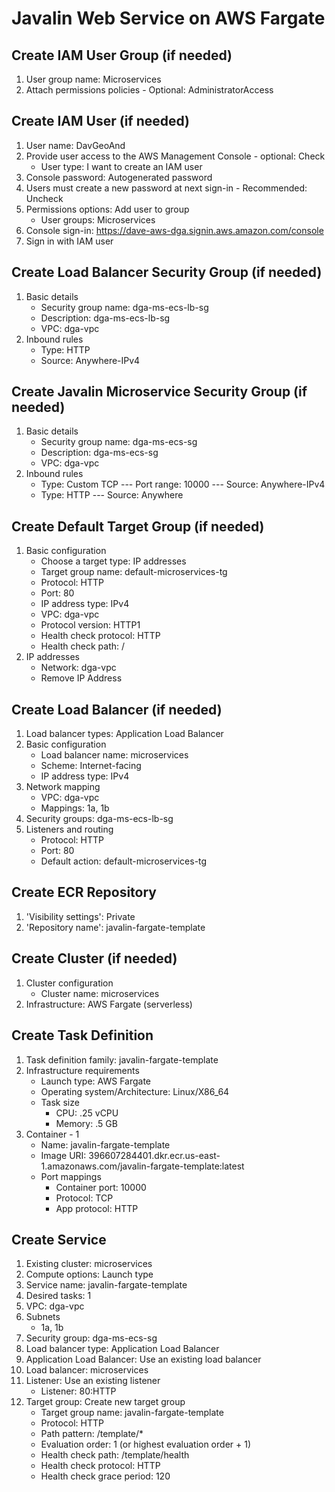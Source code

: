 # Javalin Web Service on AWS Fargate

## Create IAM User Group (if needed)
1. User group name: Microservices
2. Attach permissions policies - Optional: AdministratorAccess

## Create IAM User (if needed)
1. User name: DavGeoAnd
2. Provide user access to the AWS Management Console - optional: Check
    * User type: I want to create an IAM user
3. Console password: Autogenerated password
4. Users must create a new password at next sign-in - Recommended: Uncheck
5. Permissions options: Add user to group
    * User groups: Microservices
6. Console sign-in: https://dave-aws-dga.signin.aws.amazon.com/console
7. Sign in with IAM user

## Create Load Balancer Security Group (if needed)
1. Basic details
   * Security group name: dga-ms-ecs-lb-sg
   * Description: dga-ms-ecs-lb-sg
   * VPC: dga-vpc
2. Inbound rules
   * Type: HTTP
   * Source: Anywhere-IPv4

## Create Javalin Microservice Security Group (if needed)
1. Basic details
   * Security group name: dga-ms-ecs-sg
   * Description: dga-ms-ecs-sg
   * VPC: dga-vpc
2. Inbound rules
   * Type: Custom TCP --- Port range: 10000 --- Source: Anywhere-IPv4
   * Type: HTTP --- Source: Anywhere

## Create Default Target Group (if needed)
1. Basic configuration
   * Choose a target type: IP addresses
   * Target group name: default-microservices-tg
   * Protocol: HTTP
   * Port: 80
   * IP address type: IPv4
   * VPC: dga-vpc
   * Protocol version: HTTP1
   * Health check protocol: HTTP
   * Health check path: /
2. IP addresses
   * Network: dga-vpc
   * Remove IP Address

## Create Load Balancer (if needed)
1. Load balancer types: Application Load Balancer
2. Basic configuration
   * Load balancer name: microservices
   * Scheme: Internet-facing
   * IP address type: IPv4
3. Network mapping
   * VPC: dga-vpc
   * Mappings: 1a, 1b
4. Security groups: dga-ms-ecs-lb-sg
5. Listeners and routing
    * Protocol: HTTP
    * Port: 80
    * Default action: default-microservices-tg

## Create ECR Repository
1. 'Visibility settings': Private
2. 'Repository name': javalin-fargate-template

## Create Cluster (if needed)
1. Cluster configuration
   * Cluster name: microservices
2. Infrastructure: AWS Fargate (serverless)

## Create Task Definition
1. Task definition family: javalin-fargate-template
2. Infrastructure requirements
   * Launch type: AWS Fargate
   * Operating system/Architecture: Linux/X86_64
   * Task size
     * CPU: .25 vCPU
     * Memory: .5 GB
3. Container - 1
    * Name: javalin-fargate-template
    * Image URI: 396607284401.dkr.ecr.us-east-1.amazonaws.com/javalin-fargate-template:latest
    * Port mappings
      * Container port: 10000
      * Protocol: TCP
      * App protocol: HTTP

## Create Service
1. Existing cluster: microservices
2. Compute options: Launch type
3. Service name: javalin-fargate-template
4. Desired tasks: 1
5. VPC: dga-vpc
6. Subnets
    * 1a, 1b
7. Security group: dga-ms-ecs-sg 
8. Load balancer type: Application Load Balancer
9. Application Load Balancer: Use an existing load balancer
10. Load balancer: microservices
11. Listener: Use an existing listener
     * Listener: 80:HTTP
12. Target group: Create new target group
    * Target group name: javalin-fargate-template
    * Protocol: HTTP
    * Path pattern: /template/*
    * Evaluation order: 1 (or highest evaluation order + 1)
    * Health check path: /template/health
    * Health check protocol: HTTP
    * Health check grace period: 120